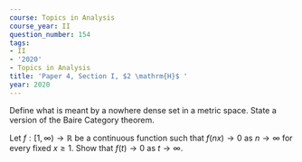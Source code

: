 ```yaml
---
course: Topics in Analysis
course_year: II
question_number: 154
tags:
- II
- '2020'
- Topics in Analysis
title: 'Paper 4, Section I, $2 \mathrm{H}$ '
year: 2020
---
```




Define what is meant by a nowhere dense set in a metric space. State a version of the Baire Category theorem.

Let $f:[1, \infty) \rightarrow \mathbb{R}$ be a continuous function such that $f(n x) \rightarrow 0$ as $n \rightarrow \infty$ for every fixed $x \geqslant 1$. Show that $f(t) \rightarrow 0$ as $t \rightarrow \infty$.